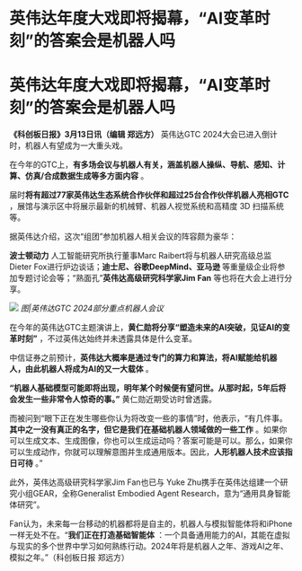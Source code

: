 # 英伟达年度大戏即将揭幕，“AI变革时刻”的答案会是机器人吗

# 英伟达年度大戏即将揭幕，“AI变革时刻”的答案会是机器人吗

**《科创板日报》3月13日讯（编辑 郑远方）** 英伟达GTC 2024大会已进入倒计时，机器人有望成为一大重头戏。

在今年的GTC上，**有多场会议与机器人有关，涵盖机器人操纵、导航、感知、计算、仿真/合成数据生成等多方面内容** 。

届时**将有超过77家英伟达生态系统合作伙伴和超过25台合作伙伴机器人亮相GTC** ，展馆与演示区中将展示最新的机械臂、机器人视觉系统和高精度 3D
扫描系统等。

据英伟达介绍，这次“组团”参加机器人相关会议的阵容颇为豪华：

**波士顿动力** 人工智能研究所执行董事Marc Raibert将与机器人研究高级总监Dieter
Fox进行炉边谈话；**迪士尼、谷歌DeepMind、亚马逊** 等重量级企业将参加专题讨论会等；“熟面孔”**英伟达高级研究科学家Jim Fan**
等也将在大会上进行分享。

![](https://inews.gtimg.com/om_bt/O9QMaaLLeFmuThdibOxUFJAbcoVxcxevUHppyc5DPC7t0AA/1000)
_图|英伟达GTC 2024部分重点机器人会议_

在今年的英伟达GTC主题演讲上，**黄仁勋将分享“塑造未来的AI突破，见证AI的变革时刻”** ，不过英伟达始终并未透露具体是什么变革。

中信证券之前预计，**英伟达大概率是通过专门的算力和算法，将AI赋能给机器人，由此机器人将成为AI的又一大载体** 。

**“机器人基础模型可能即将出现，明年某个时候便有望问世。从那时起，5年后将会发生一些非常令人惊奇的事。”** 黄仁勋近期受访时曾透露。

而被问到“眼下正在发生哪些你认为将改变一些的事情”时，他表示，“有几件事。**其中之一没有真正的名字，但它是我们在基础机器人领域做的一些工作**
。如果你可以生成文本、生成图像，你也可以生成运动吗？答案可能是可以。那么，如果你可以生成动作，你就可以理解意图并生成通用版本。因此，**人形机器人技术应该指日可待**
。”

此外，英伟达高级研究科学家Jim Fan也已与 Yuke Zhu携手在英伟达组建一个研究小组GEAR，全称Generalist Embodied Agent
Research，意为“通用具身智能体研究”。

Fan认为，未来每一台移动的机器都将是自主的，机器人与模拟智能体将和iPhone一样无处不在。“**我们正在打造基础智能体**
：一个具备通用能力的AI，其能在虚拟与现实的多个世界中学习如何熟练行动。2024年将是机器人之年、游戏AI之年、模拟之年。”（科创板日报 郑远方）

